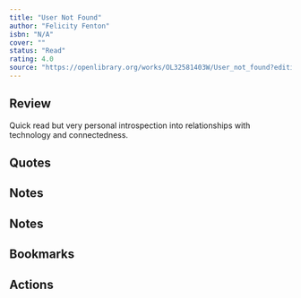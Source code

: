 ```yaml
---
title: "User Not Found"
author: "Felicity Fenton"
isbn: "N/A"
cover: ""
status: "Read"
rating: 4.0
source: "https://openlibrary.org/works/OL32581403W/User_not_found?edition=key%3A/books/OL44390861M"
---
```


## Review

Quick read but very personal introspection into relationships with technology and connectedness.

## Quotes

## Notes

## Notes

## Bookmarks

## Actions
